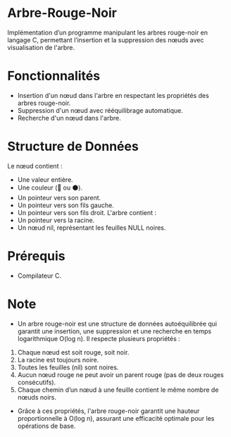 # Arbre-Rouge-Noir
Implémentation d’un programme manipulant les arbres rouge-noir en langage C, permettant l’insertion et la suppression des nœuds avec visualisation de l'arbre.

# Fonctionnalités 
- Insertion d'un nœud dans l'arbre en respectant les propriétés des arbres rouge-noir.
- Suppression d'un nœud avec rééquilibrage automatique.
- Recherche d'un nœud dans l'arbre.

# Structure de Données
Le nœud contient :
- Une valeur entière.
- Une couleur (🔴 ou ⚫).
- Un pointeur vers son parent.
- Un pointeur vers son fils gauche.
- Un pointeur vers son fils droit.
L'arbre contient :
- Un pointeur vers la racine.
- Un nœud nil, représentant les feuilles NULL noires.

# Prérequis
- Compilateur C.

# Note
- Un arbre rouge-noir est une structure de données autoéquilibrée qui garantit une insertion, une suppression et une recherche en temps logarithmique O(log n). Il respecte plusieurs propriétés :
1. Chaque nœud est soit rouge, soit noir.
2. La racine est toujours noire.
3. Toutes les feuilles (nil) sont noires.
4. Aucun nœud rouge ne peut avoir un parent rouge (pas de deux rouges consécutifs).
5. Chaque chemin d’un nœud à une feuille contient le même nombre de nœuds noirs.
- Grâce à ces propriétés, l'arbre rouge-noir garantit une hauteur proportionnelle à O(log n), assurant une efficacité optimale pour les opérations de base.

